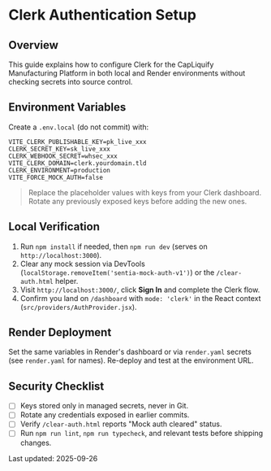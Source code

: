 # Clerk Authentication Setup

## Overview

This guide explains how to configure Clerk for the CapLiquify Manufacturing Platform in both local and Render environments without checking secrets into source control.

## Environment Variables

Create a `.env.local` (do not commit) with:

```
VITE_CLERK_PUBLISHABLE_KEY=pk_live_xxx
CLERK_SECRET_KEY=sk_live_xxx
CLERK_WEBHOOK_SECRET=whsec_xxx
VITE_CLERK_DOMAIN=clerk.yourdomain.tld
CLERK_ENVIRONMENT=production
VITE_FORCE_MOCK_AUTH=false
```

> Replace the placeholder values with keys from your Clerk dashboard. Rotate any previously exposed keys before adding the new ones.

## Local Verification

1. Run `npm install` if needed, then `npm run dev` (serves on `http://localhost:3000`).
2. Clear any mock session via DevTools (`localStorage.removeItem('sentia-mock-auth-v1')`) or the `/clear-auth.html` helper.
3. Visit `http://localhost:3000/`, click **Sign In** and complete the Clerk flow.
4. Confirm you land on `/dashboard` with `mode: 'clerk'` in the React context (`src/providers/AuthProvider.jsx`).

## Render Deployment

Set the same variables in Render's dashboard or via `render.yaml` secrets (see `render.yaml` for names). Re-deploy and test at the environment URL.

## Security Checklist

- [ ] Keys stored only in managed secrets, never in Git.
- [ ] Rotate any credentials exposed in earlier commits.
- [ ] Verify `/clear-auth.html` reports "Mock auth cleared" status.
- [ ] Run `npm run lint`, `npm run typecheck`, and relevant tests before shipping changes.

Last updated: 2025-09-26

